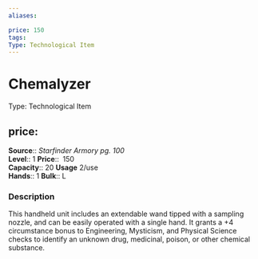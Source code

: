 ```yaml
---
aliases: 

price: 150
tags: 
Type: Technological Item
---
```


# Chemalyzer

Type: Technological Item

price: 
---
**Source**:: _Starfinder Armory pg. 100_  
**Level**:: 1
**Price**::  150  
**Capacity**:: 20 **Usage** 2/use  
**Hands**:: 1
**Bulk**:: L

### Description

This handheld unit includes an extendable wand tipped with a sampling nozzle, and can be easily operated with a single hand. It grants a +4 circumstance bonus to Engineering, Mysticism, and Physical Science checks to identify an unknown drug, medicinal, poison, or other chemical substance.

